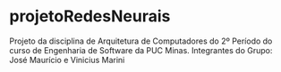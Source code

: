 # projetoRedesNeurais
Projeto da disciplina de Arquitetura de Computadores do 2º Período do curso de Engenharia de Software da PUC Minas. Integrantes do Grupo: José Maurício e Vinicius Marini
